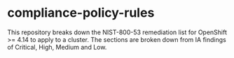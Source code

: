 # compliance-policy-rules
This repository breaks down the NIST-800-53 remediation list for OpenShift >= 4.14 to apply to a cluster. The sections are broken down from IA findings of Critical, High, Medium and Low. 